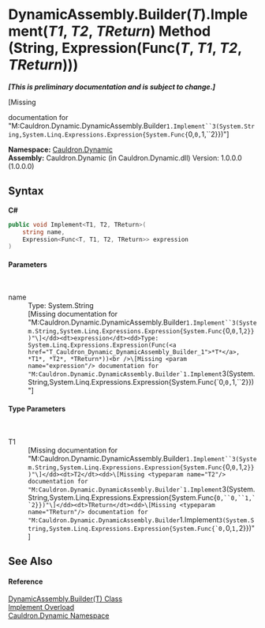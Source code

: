 # DynamicAssembly.Builder(*T*).Implement(*T1*, *T2*, *TReturn*) Method (String, Expression(Func(*T*, *T1*, *T2*, *TReturn*)))
 _**\[This is preliminary documentation and is subject to change.\]**_

\[Missing <summary> documentation for "M:Cauldron.Dynamic.DynamicAssembly.Builder`1.Implement``3(System.String,System.Linq.Expressions.Expression{System.Func{`0,``0,``1,``2}})"\]

**Namespace:**&nbsp;<a href="N_Cauldron_Dynamic">Cauldron.Dynamic</a><br />**Assembly:**&nbsp;Cauldron.Dynamic (in Cauldron.Dynamic.dll) Version: 1.0.0.0 (1.0.0.0)

## Syntax

**C#**<br />
``` C#
public void Implement<T1, T2, TReturn>(
	string name,
	Expression<Func<T, T1, T2, TReturn>> expression
)

```


#### Parameters
&nbsp;<dl><dt>name</dt><dd>Type: System.String<br />\[Missing <param name="name"/> documentation for "M:Cauldron.Dynamic.DynamicAssembly.Builder`1.Implement``3(System.String,System.Linq.Expressions.Expression{System.Func{`0,``0,``1,``2}})"\]</dd><dt>expression</dt><dd>Type: System.Linq.Expressions.Expression(Func(<a href="T_Cauldron_Dynamic_DynamicAssembly_Builder_1">*T*</a>, *T1*, *T2*, *TReturn*))<br />\[Missing <param name="expression"/> documentation for "M:Cauldron.Dynamic.DynamicAssembly.Builder`1.Implement``3(System.String,System.Linq.Expressions.Expression{System.Func{`0,``0,``1,``2}})"\]</dd></dl>

#### Type Parameters
&nbsp;<dl><dt>T1</dt><dd>\[Missing <typeparam name="T1"/> documentation for "M:Cauldron.Dynamic.DynamicAssembly.Builder`1.Implement``3(System.String,System.Linq.Expressions.Expression{System.Func{`0,``0,``1,``2}})"\]</dd><dt>T2</dt><dd>\[Missing <typeparam name="T2"/> documentation for "M:Cauldron.Dynamic.DynamicAssembly.Builder`1.Implement``3(System.String,System.Linq.Expressions.Expression{System.Func{`0,``0,``1,``2}})"\]</dd><dt>TReturn</dt><dd>\[Missing <typeparam name="TReturn"/> documentation for "M:Cauldron.Dynamic.DynamicAssembly.Builder`1.Implement``3(System.String,System.Linq.Expressions.Expression{System.Func{`0,``0,``1,``2}})"\]</dd></dl>

## See Also


#### Reference
<a href="T_Cauldron_Dynamic_DynamicAssembly_Builder_1">DynamicAssembly.Builder(T) Class</a><br /><a href="Overload_Cauldron_Dynamic_DynamicAssembly_Builder_1_Implement">Implement Overload</a><br /><a href="N_Cauldron_Dynamic">Cauldron.Dynamic Namespace</a><br />
